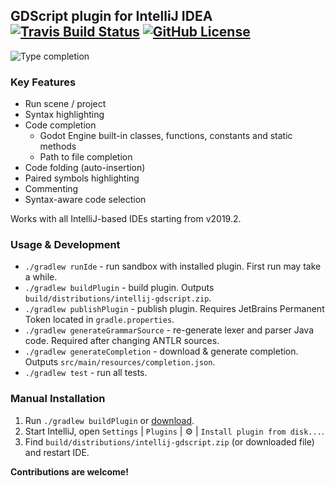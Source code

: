 ## GDScript plugin for IntelliJ IDEA [![Travis Build Status][build-badge]][build-url] [![GitHub License][license-badge]](license)

![Type completion](https://i.imgur.com/hhhZFAl.png)

### Key Features

* Run scene / project
* Syntax highlighting
* Code completion
  * Godot Engine built-in classes, functions, constants and static methods
  * Path to file completion
* Code folding (auto-insertion)
* Paired symbols highlighting
* Commenting
* Syntax-aware code selection

Works with all IntelliJ-based IDEs starting from v2019.2.

### Usage & Development

* `./gradlew runIde` - run sandbox with installed plugin. First run may take a while.
* `./gradlew buildPlugin` - build plugin. Outputs `build/distributions/intellij-gdscript.zip`.
* `./gradlew publishPlugin` - publish plugin. Requires JetBrains Permanent Token located in `gradle.properties`.
* `./gradlew generateGrammarSource` - re-generate lexer and parser Java code. Required after changing ANTLR sources.
* `./gradlew generateCompletion` - download & generate completion. Outputs `src/main/resources/completion.json`.
* `./gradlew test` - run all tests.

### Manual Installation

1. Run `./gradlew buildPlugin` or [download][plugin-url].
2. Start IntelliJ, open `Settings` | `Plugins` | :gear: | `Install plugin from disk...`.
3. Find `build/distributions/intellij-gdscript.zip` (or downloaded file) and restart IDE.

**Contributions are welcome!**

[obtain-token]: https://www.jetbrains.com/help/hub/Manage-Permanent-Tokens.html
[plugin-url]: https://plugins.jetbrains.com/plugin/13107-godot-gdscript/versions
[build-badge]: https://travis-ci.org/exigow/intellij-gdscript.svg?branch=master
[build-url]: https://travis-ci.org/exigow/intellij-gdscript?branch=master
[license-badge]: https://img.shields.io/github/license/exigow/intellij-gdscript?branch=master
